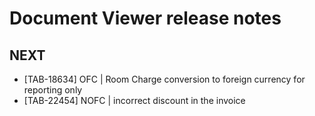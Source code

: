 # Document Viewer release notes

## NEXT
* [TAB-18634] OFC | Room Charge conversion to foreign currency for reporting only
* [TAB-22454] NOFC | incorrect discount in the invoice